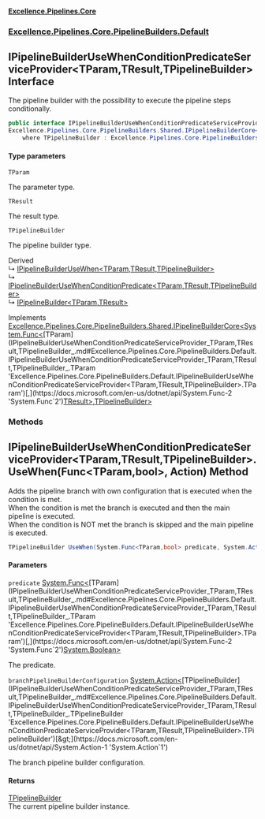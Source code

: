 #### [Excellence.Pipelines.Core](Excellence.Pipelines.md 'Excellence.Pipelines')
### [Excellence.Pipelines.Core.PipelineBuilders.Default](Excellence.Pipelines.md#Excellence.Pipelines.Core.PipelineBuilders.Default 'Excellence.Pipelines.Core.PipelineBuilders.Default')

## IPipelineBuilderUseWhenConditionPredicateServiceProvider<TParam,TResult,TPipelineBuilder> Interface

The pipeline builder with the possibility to execute the pipeline steps conditionally.

```csharp
public interface IPipelineBuilderUseWhenConditionPredicateServiceProvider<TParam,TResult,out TPipelineBuilder> :
Excellence.Pipelines.Core.PipelineBuilders.Shared.IPipelineBuilderCore<System.Func<TParam, TResult>, TPipelineBuilder>
    where TPipelineBuilder : Excellence.Pipelines.Core.PipelineBuilders.Default.IPipelineBuilderUseWhenConditionPredicateServiceProvider<TParam, TResult, TPipelineBuilder>
```
#### Type parameters

<a name='Excellence.Pipelines.Core.PipelineBuilders.Default.IPipelineBuilderUseWhenConditionPredicateServiceProvider_TParam,TResult,TPipelineBuilder_.TParam'></a>

`TParam`

The parameter type.

<a name='Excellence.Pipelines.Core.PipelineBuilders.Default.IPipelineBuilderUseWhenConditionPredicateServiceProvider_TParam,TResult,TPipelineBuilder_.TResult'></a>

`TResult`

The result type.

<a name='Excellence.Pipelines.Core.PipelineBuilders.Default.IPipelineBuilderUseWhenConditionPredicateServiceProvider_TParam,TResult,TPipelineBuilder_.TPipelineBuilder'></a>

`TPipelineBuilder`

The pipeline builder type.

Derived  
&#8627; [IPipelineBuilderUseWhen&lt;TParam,TResult,TPipelineBuilder&gt;](IPipelineBuilderUseWhen_TParam,TResult,TPipelineBuilder_.md 'Excellence.Pipelines.Core.PipelineBuilders.Default.IPipelineBuilderUseWhen<TParam,TResult,TPipelineBuilder>')  
&#8627; [IPipelineBuilderUseWhenConditionPredicate&lt;TParam,TResult,TPipelineBuilder&gt;](IPipelineBuilderUseWhenConditionPredicate_TParam,TResult,TPipelineBuilder_.md 'Excellence.Pipelines.Core.PipelineBuilders.Default.IPipelineBuilderUseWhenConditionPredicate<TParam,TResult,TPipelineBuilder>')  
&#8627; [IPipelineBuilder&lt;TParam,TResult&gt;](IPipelineBuilder_TParam,TResult_.md 'Excellence.Pipelines.Core.PipelineBuilders.IPipelineBuilder<TParam,TResult>')

Implements [Excellence.Pipelines.Core.PipelineBuilders.Shared.IPipelineBuilderCore&lt;](IPipelineBuilderCore_TPipelineDelegate,TPipelineBuilder_.md 'Excellence.Pipelines.Core.PipelineBuilders.Shared.IPipelineBuilderCore<TPipelineDelegate,TPipelineBuilder>')[System.Func&lt;](https://docs.microsoft.com/en-us/dotnet/api/System.Func-2 'System.Func`2')[TParam](IPipelineBuilderUseWhenConditionPredicateServiceProvider_TParam,TResult,TPipelineBuilder_.md#Excellence.Pipelines.Core.PipelineBuilders.Default.IPipelineBuilderUseWhenConditionPredicateServiceProvider_TParam,TResult,TPipelineBuilder_.TParam 'Excellence.Pipelines.Core.PipelineBuilders.Default.IPipelineBuilderUseWhenConditionPredicateServiceProvider<TParam,TResult,TPipelineBuilder>.TParam')[,](https://docs.microsoft.com/en-us/dotnet/api/System.Func-2 'System.Func`2')[TResult](IPipelineBuilderUseWhenConditionPredicateServiceProvider_TParam,TResult,TPipelineBuilder_.md#Excellence.Pipelines.Core.PipelineBuilders.Default.IPipelineBuilderUseWhenConditionPredicateServiceProvider_TParam,TResult,TPipelineBuilder_.TResult 'Excellence.Pipelines.Core.PipelineBuilders.Default.IPipelineBuilderUseWhenConditionPredicateServiceProvider<TParam,TResult,TPipelineBuilder>.TResult')[&gt;](https://docs.microsoft.com/en-us/dotnet/api/System.Func-2 'System.Func`2')[,](IPipelineBuilderCore_TPipelineDelegate,TPipelineBuilder_.md 'Excellence.Pipelines.Core.PipelineBuilders.Shared.IPipelineBuilderCore<TPipelineDelegate,TPipelineBuilder>')[TPipelineBuilder](IPipelineBuilderUseWhenConditionPredicateServiceProvider_TParam,TResult,TPipelineBuilder_.md#Excellence.Pipelines.Core.PipelineBuilders.Default.IPipelineBuilderUseWhenConditionPredicateServiceProvider_TParam,TResult,TPipelineBuilder_.TPipelineBuilder 'Excellence.Pipelines.Core.PipelineBuilders.Default.IPipelineBuilderUseWhenConditionPredicateServiceProvider<TParam,TResult,TPipelineBuilder>.TPipelineBuilder')[&gt;](IPipelineBuilderCore_TPipelineDelegate,TPipelineBuilder_.md 'Excellence.Pipelines.Core.PipelineBuilders.Shared.IPipelineBuilderCore<TPipelineDelegate,TPipelineBuilder>')
### Methods

<a name='Excellence.Pipelines.Core.PipelineBuilders.Default.IPipelineBuilderUseWhenConditionPredicateServiceProvider_TParam,TResult,TPipelineBuilder_.UseWhen(System.Func_TParam,bool_,System.Action_TPipelineBuilder_)'></a>

## IPipelineBuilderUseWhenConditionPredicateServiceProvider<TParam,TResult,TPipelineBuilder>.UseWhen(Func<TParam,bool>, Action<TPipelineBuilder>) Method

Adds the pipeline branch with own configuration that is executed when the condition is met.  
When the condition is met the branch is executed and then the main pipeline is executed.  
When the condition is NOT met the branch is skipped and the main pipeline is executed.

```csharp
TPipelineBuilder UseWhen(System.Func<TParam,bool> predicate, System.Action<TPipelineBuilder> branchPipelineBuilderConfiguration);
```
#### Parameters

<a name='Excellence.Pipelines.Core.PipelineBuilders.Default.IPipelineBuilderUseWhenConditionPredicateServiceProvider_TParam,TResult,TPipelineBuilder_.UseWhen(System.Func_TParam,bool_,System.Action_TPipelineBuilder_).predicate'></a>

`predicate` [System.Func&lt;](https://docs.microsoft.com/en-us/dotnet/api/System.Func-2 'System.Func`2')[TParam](IPipelineBuilderUseWhenConditionPredicateServiceProvider_TParam,TResult,TPipelineBuilder_.md#Excellence.Pipelines.Core.PipelineBuilders.Default.IPipelineBuilderUseWhenConditionPredicateServiceProvider_TParam,TResult,TPipelineBuilder_.TParam 'Excellence.Pipelines.Core.PipelineBuilders.Default.IPipelineBuilderUseWhenConditionPredicateServiceProvider<TParam,TResult,TPipelineBuilder>.TParam')[,](https://docs.microsoft.com/en-us/dotnet/api/System.Func-2 'System.Func`2')[System.Boolean](https://docs.microsoft.com/en-us/dotnet/api/System.Boolean 'System.Boolean')[&gt;](https://docs.microsoft.com/en-us/dotnet/api/System.Func-2 'System.Func`2')

The predicate.

<a name='Excellence.Pipelines.Core.PipelineBuilders.Default.IPipelineBuilderUseWhenConditionPredicateServiceProvider_TParam,TResult,TPipelineBuilder_.UseWhen(System.Func_TParam,bool_,System.Action_TPipelineBuilder_).branchPipelineBuilderConfiguration'></a>

`branchPipelineBuilderConfiguration` [System.Action&lt;](https://docs.microsoft.com/en-us/dotnet/api/System.Action-1 'System.Action`1')[TPipelineBuilder](IPipelineBuilderUseWhenConditionPredicateServiceProvider_TParam,TResult,TPipelineBuilder_.md#Excellence.Pipelines.Core.PipelineBuilders.Default.IPipelineBuilderUseWhenConditionPredicateServiceProvider_TParam,TResult,TPipelineBuilder_.TPipelineBuilder 'Excellence.Pipelines.Core.PipelineBuilders.Default.IPipelineBuilderUseWhenConditionPredicateServiceProvider<TParam,TResult,TPipelineBuilder>.TPipelineBuilder')[&gt;](https://docs.microsoft.com/en-us/dotnet/api/System.Action-1 'System.Action`1')

The branch pipeline builder configuration.

#### Returns
[TPipelineBuilder](IPipelineBuilderUseWhenConditionPredicateServiceProvider_TParam,TResult,TPipelineBuilder_.md#Excellence.Pipelines.Core.PipelineBuilders.Default.IPipelineBuilderUseWhenConditionPredicateServiceProvider_TParam,TResult,TPipelineBuilder_.TPipelineBuilder 'Excellence.Pipelines.Core.PipelineBuilders.Default.IPipelineBuilderUseWhenConditionPredicateServiceProvider<TParam,TResult,TPipelineBuilder>.TPipelineBuilder')  
The current pipeline builder instance.